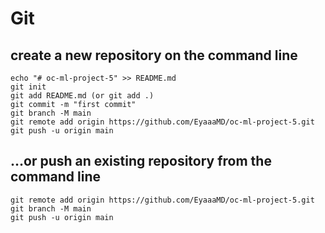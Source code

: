 

# Git 

## create a new repository on the command line

```
echo "# oc-ml-project-5" >> README.md
git init
git add README.md (or git add .)
git commit -m "first commit"
git branch -M main
git remote add origin https://github.com/EyaaaMD/oc-ml-project-5.git
git push -u origin main
```

## …or push an existing repository from the command line
```
git remote add origin https://github.com/EyaaaMD/oc-ml-project-5.git
git branch -M main
git push -u origin main
```